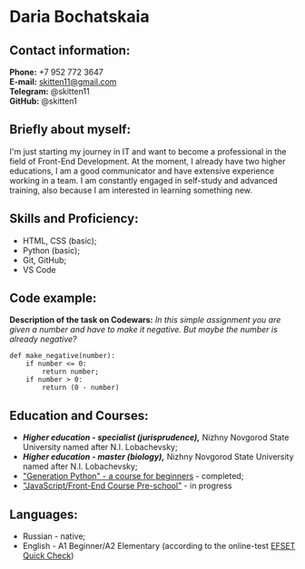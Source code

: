 # Daria Bochatskaia

## Contact information:
**Phone:** +7 952 772 3647  
**E-mail:** skitten11@gmail.com  
**Telegram:** @skitten11  
**GitHub:** @skitten1  

## Briefly about myself:
I'm just starting my journey in IT and want to become a professional in the field of Front-End Development. At the moment, I already have two higher educations, I am a good communicator and have extensive experience working in a team. I am constantly engaged in self-study and advanced training, also because I am interested in learning something new.

## Skills and Proficiency:
* HTML, CSS (basic);
* Python (basic);
* Git, GitHub;
* VS Code

## Code example:
**Description of the task on Codewars:** _In this simple assignment you are given a number and have to make it negative. But maybe the number is already negative?_
```
def make_negative(number):
    if number <= 0:
        return number;
    if number > 0:
        return (0 - number)
```

## Education and Courses:
* ***Higher education - specialist (jurisprudence),*** Nizhny Novgorod State University named after N.I. Lobachevsky;
* ***Higher education - master (biology),*** Nizhny Novgorod State University named after N.I. Lobachevsky;
* ["Generation Python" - a course for beginners](https://stepik.org/course/58852/syllabus) - completed;
* ["JavaScript/Front-End Course Pre-school"](https://rs.school/courses/javascript-preschool-ru) - in progress

## Languages:
* Russian - native;
* English - A1 Beginner/A2 Elementary (according to the online-test [EFSET Quick Check](https://efset.org))